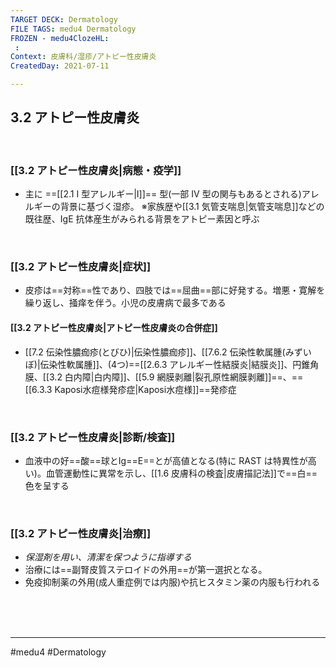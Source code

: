 ```yaml
---
TARGET DECK: Dermatology
FILE TAGS: medu4 Dermatology
FROZEN - medu4ClozeHL:
 : 
Context: 皮膚科/湿疹/アトピー性皮膚炎
CreatedDay: 2021-07-11

---
```


## 3.2 アトピー性皮膚炎

<br>

### [[3.2 アトピー性皮膚炎|病態・疫学]]
* 主に ==[[2.1 I 型アレルギー|I]]== 型(一部 IV 型の関与もあるとされる)アレルギーの背景に基づく湿疹。
※家族歴や[[3.1 気管支喘息|気管支喘息]]などの既往歴、IgE 抗体産生がみられる背景をアトピー素因と呼ぶ
<!--ID: 1626163350254-->


<br>

### [[3.2 アトピー性皮膚炎|症状]]
* 皮疹は==対称==性であり、四肢では==屈曲==部に好発する。増悪・寛解を繰り返し、掻痒を伴う。小児の皮膚病で最多である
<!--ID: 1626163350259-->


#### [[3.2 アトピー性皮膚炎|アトピー性皮膚炎の合併症]]
* [[7.2 伝染性膿痂疹(とびひ)|伝染性膿痂疹]]、[[7.6.2 伝染性軟属腫(みずいぼ)|伝染性軟属腫]]、(4つ)==[[2.6.3 アレルギー性結膜炎|結膜炎]]、円錐角膜、[[3.2 白内障|白内障]]、[[5.9 網膜剥離|裂孔原性網膜剥離]]==、==[[6.3.3 Kaposi水痘様発疹症|Kaposi水痘様]]==発疹症
  
<!--ID: 1626163350265-->


<br>

### [[3.2 アトピー性皮膚炎|診断/検査]]
* 血液中の好==酸==球とIg==E==とが高値となる(特に RAST は特異性が高い)。血管運動性に異常を示し、[[1.6 皮膚科の検査|皮膚描記法]]で==白==色を呈する
<!--ID: 1626163350271-->


<br>

### [[3.2 アトピー性皮膚炎|治療]]
* *保湿剤を用い、清潔を保つように指導する*
* 治療には==副腎皮質ステロイドの外用==が第一選択となる。
* 免疫抑制薬の外用(成人重症例では内服)や抗ヒスタミン薬の内服も行われる
<!--ID: 1626163350276-->


<br><br><br>

---
#medu4 #Dermatology  
